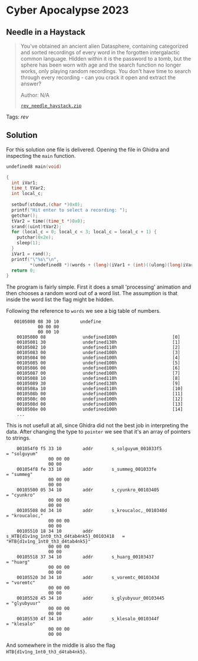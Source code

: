 # Cyber Apocalypse 2023

## Needle in a Haystack

> You've obtained an ancient alien Datasphere, containing categorized and sorted recordings of every word in the forgotten intergalactic common language. Hidden within it is the password to a tomb, but the sphere has been worn with age and the search function no longer works, only playing random recordings. You don't have time to search through every recording - can you crack it open and extract the answer?
>
>  Author: N/A
>
> [`rev_needle_haystack.zip`](rev_needle_haystack.zip)

Tags: _rev_

## Solution
For this solution one file is delivered. Opening the file in Ghidra and inspecting the `main` function.

```c++
undefined8 main(void)

{
  int iVar1;
  time_t tVar2;
  int local_c;
  
  setbuf(stdout,(char *)0x0);
  printf("Hit enter to select a recording: ");
  getchar();
  tVar2 = time((time_t *)0x0);
  srand((uint)tVar2);
  for (local_c = 0; local_c < 3; local_c = local_c + 1) {
    putchar(0x2e);
    sleep(1);
  }
  iVar1 = rand();
  printf("\"%s\"\n",
         *(undefined8 *)(words + (long)(iVar1 + (int)((ulong)(long)iVar1 / 0xcb) * -0xcb) * 8));
  return 0;
}
```

The program is fairly simple. First it does a small 'processing' animation and then chooses a random word out of a word list. The assumption is that inside the word list the flag might be hidden.

Following the reference to `words` we see a big table of numbers.

```
   00105080 08 30 10        undefine
            00 00 00 
            00 00 10 
    00105080 08              undefined108h                     [0]
    00105081 30              undefined130h                     [1]
    00105082 10              undefined110h                     [2]
    00105083 00              undefined100h                     [3]
    00105084 00              undefined100h                     [4]
    00105085 00              undefined100h                     [5]
    00105086 00              undefined100h                     [6]
    00105087 00              undefined100h                     [7]
    00105088 10              undefined110h                     [8]
    00105089 30              undefined130h                     [9]
    0010508a 10              undefined110h                     [10]
    0010508b 00              undefined100h                     [11]
    0010508c 00              undefined100h                     [12]
    0010508d 00              undefined100h                     [13]
    0010508e 00              undefined100h                     [14]
    ...
```

This is not usefull at all, since Ghidra did not the best job in interpreting the data. After changing the type to `pointer` we see that it's an array of pointers to strings.

```
    001054f0 f5 33 10        addr       s_solguyum_001033f5                         = "solguyum"
                00 00 00 
                00 00
    001054f8 fe 33 10        addr       s_summeg_001033fe                           = "summeg"
                00 00 00 
                00 00
    00105500 05 34 10        addr       s_cyunkro_00103405                          = "cyunkro"
                00 00 00 
                00 00
    00105508 0d 34 10        addr       s_kroucaloc,_0010340d                       = "kroucaloc,"
                00 00 00 
                00 00
    00105510 18 34 10        addr       s_HTB{d1v1ng_1nt0_th3_d4tab4nk5}_00103418   = "HTB{d1v1ng_1nt0_th3_d4tab4nk5}"
                00 00 00 
                00 00
    00105518 37 34 10        addr       s_huarg_00103437                            = "huarg"
                00 00 00 
                00 00
    00105520 3d 34 10        addr       s_voremtc_0010343d                          = "voremtc"
                00 00 00 
                00 00
    00105528 45 34 10        addr       s_glyubyuur_00103445                        = "glyubyuur"
                00 00 00 
                00 00
    00105530 4f 34 10        addr       s_klesalo_0010344f                          = "klesalo"
                00 00 00 
                00 00
```

And somewhere in the middle is also the flag `HTB{d1v1ng_1nt0_th3_d4tab4nk5}`.